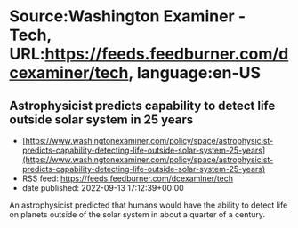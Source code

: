 # Source:Washington Examiner - Tech, URL:https://feeds.feedburner.com/dcexaminer/tech, language:en-US

## Astrophysicist predicts capability to detect life outside solar system in 25 years
 - [https://www.washingtonexaminer.com/policy/space/astrophysicist-predicts-capability-detecting-life-outside-solar-system-25-years](https://www.washingtonexaminer.com/policy/space/astrophysicist-predicts-capability-detecting-life-outside-solar-system-25-years)
 - RSS feed: https://feeds.feedburner.com/dcexaminer/tech
 - date published: 2022-09-13 17:12:39+00:00

An astrophysicist predicted that humans would have the ability to detect life on planets outside of the solar system in about a quarter of a century.

